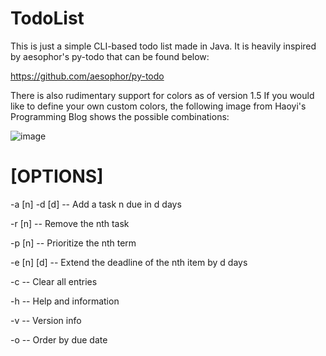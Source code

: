 # TodoList

This is just a simple CLI-based todo list made in Java. It is heavily inspired by aesophor's py-todo that can be found below:

https://github.com/aesophor/py-todo

There is also rudimentary support for colors as of version 1.5
If you would like to define your own custom colors, the following image from  Haoyi's Programming Blog shows the possible combinations:

![image](https://github.com/Jfeatherstone/jTodo/tree/master/codes.jpg)


# [OPTIONS]

-a [n] -d [d]   -- Add a task n due in d days

-r [n]          -- Remove the nth task

-p [n]          -- Prioritize the nth term

-e [n] [d]      -- Extend the deadline of the nth item by d days

-c              -- Clear all entries

-h              -- Help and information

-v              -- Version info

-o              -- Order by due date
